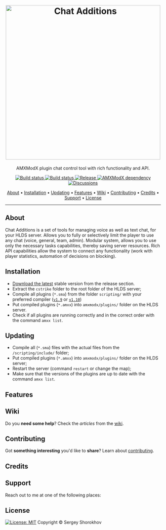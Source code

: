 <h1 align="center">
  <a href="https://github.com/ChatAdditions/ChatAdditions_AMXX/releases"><img src="https://user-images.githubusercontent.com/18553678/125533850-6771c07f-021f-4882-b395-7d68d2679513.png" width="500px" alt="Chat Additions"></a>
</h1>

<p align="center">AMXModX plugin chat control tool with rich functionality and API.</p>

<p align="center">
  <a href="https://github.com/ChatAdditions/ChatAdditions_AMXX/releases/latest">
    <img src="https://img.shields.io/github/downloads/ChatAdditions/ChatAdditions_AMXX/total?label=Download%40latest&style=flat-square&logo=github&logoColor=white"
         alt="Build status">
    <a href="https://github.com/wopox1337/ChatsAdditions_AMXX/actions">
    <img src="https://img.shields.io/github/workflow/status/wopox1337/ChatsAdditions_AMXX/Build/master?style=flat-square&logo=github&logoColor=white"
         alt="Build status">
    <a href="https://github.com/wopox1337/ChatsAdditions_AMXX/releases">
    <img src="https://img.shields.io/github/v/release/wopox1337/ChatsAdditions_AMXX?include_prereleases&style=flat-square&logo=github&logoColor=white"
         alt="Release">
    <a href="https://www.amxmodx.org/downloads-new.php">
    <img src="https://img.shields.io/badge/AMXModX-%3E%3D1.9.0-blue?style=flat-square"
         alt="AMXModX dependency">
    <a href="https://github.com/wopox1337/ChatsAdditions_AMXX/discussions">
    <img src="https://img.shields.io/badge/discussions-on%20github-informational?style=flat-square&logo=googlechat"
         alt="Discussions">
</p>
      
<p align="center">
  <a href="#about">About</a> •
  <a href="#installation">Installation</a> •
  <a href="#updating">Updating</a> •
  <a href="#features">Features</a> •
  <a href="#wiki">Wiki</a> •
  <a href="#contributing">Contributing</a> •
  <a href="#credits">Credits</a> •
  <a href="#support">Support</a> •
  <a href="#license">License</a>
</p>

---

## About
Chat Additions is a set of tools for managing voice as well as text chat, for your HLDS server. 
Allows you to fully or selectively limit the player to use any chat (voice, general, team, admin).
Modular system, allows you to use only the necessary tasks capabilities, thereby saving server resources.
Rich API capabilities allow the system to connect any functionality (work with player statistics, automation of decisions on blocking).

## Installation
- [Download the latest](https://github.com/ChatAdditions/ChatAdditions_AMXX/releases/latest) stable version from the release section.
- Extract the `cstrike` folder to the root folder of the HLDS server;
- Compile all plugins (`*.sma`) from the folder `scripting/` with your preferred compiler ([`v1.9`](https://www.amxmodx.org/downloads-new.php) or [`v1.10`](https://www.amxmodx.org/downloads-new.php?branch=master))
- Put compiled plugins (`*.amxx`) into `amxmodx/plugins/` folder on the HLDS server.
- Check if all plugins are running correctly and in the correct order with the command `amxx list`.

## Updating
- Compile all (`*.sma`) files with the actual files from the `/scripting/include/` folder;
- Put compiled plugins (`*.amxx`) into `amxmodx/plugins/` folder on the HLDS server;
- Restart the server (command `restart` or change the map);
- Make sure that the versions of the plugins are up to date with the command `amxx list`.

## Features
      
## Wiki
Do you **need some help**? Check the _articles_ from the [wiki](https://github.com/ChatAdditions/ChatAdditions_AMXX/wiki).

## Contributing
Got **something interesting** you'd like to **share**? Learn about [contributing](CONTRIBUTING.md).

## Credits

## Support
Reach out to me at one of the following places:

## License
[![License: MIT](https://img.shields.io/badge/License-MIT-blue.svg?style=flat-square)](LICENSE)
 Copyright © Sergey Shorokhov
